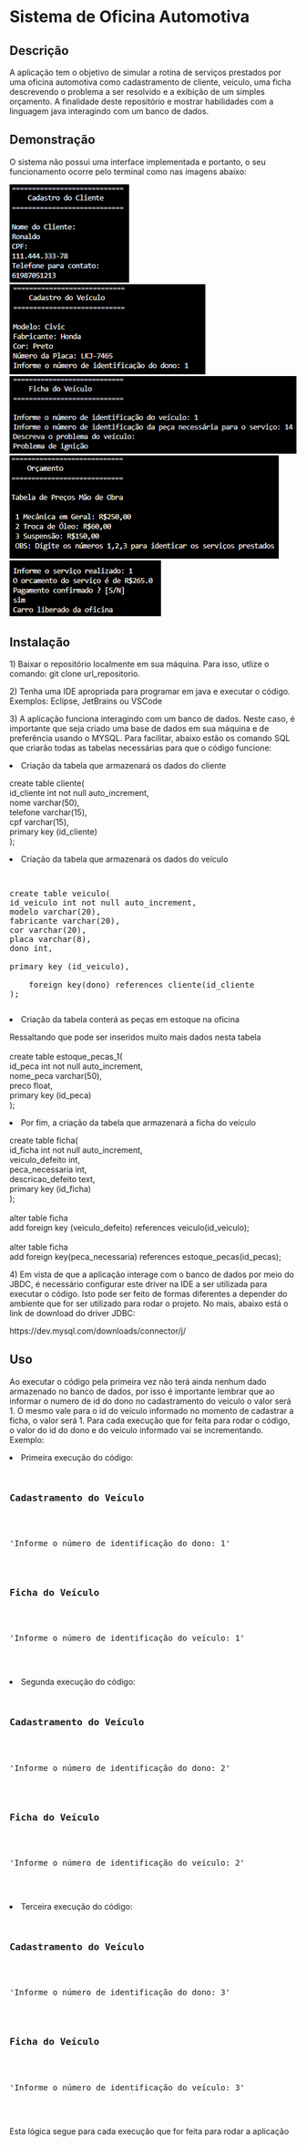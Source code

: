 <h1>Sistema de Oficina Automotiva</h1>
<h2>Descrição</h2>
<p>A aplicação tem o objetivo de simular a rotina de serviços prestados por uma oficina automotiva como cadastramento de cliente, veiculo, uma ficha descrevendo o problema a ser resolvido e a exibição de um simples
orçamento. A finalidade deste repositório e mostrar habilidades com a linguagem java interagindo com um banco de dados.</p>
<h2>Demonstração</h2>
<p>O sistema não possui uma interface implementada e portanto, o seu funcionamento ocorre pelo terminal como nas imagens abaixo:</p>
<img src="https://github.com/Gabriel-Malaquias/Oficina-Automotiva/blob/main/Pacote/Imagens_Demonstra%C3%A7%C3%A3o/Cliente.png"> 
<img src="https://github.com/Gabriel-Malaquias/Oficina-Automotiva/blob/main/Pacote/Imagens_Demonstra%C3%A7%C3%A3o/Veiculo.png">
<img src="https://github.com/Gabriel-Malaquias/Oficina-Automotiva/blob/main/Pacote/Imagens_Demonstra%C3%A7%C3%A3o/Ficha.png">
<img src="https://github.com/Gabriel-Malaquias/Oficina-Automotiva/blob/main/Pacote/Imagens_Demonstra%C3%A7%C3%A3o/Or%C3%A7amento.png">
<img src="https://github.com/Gabriel-Malaquias/Oficina-Automotiva/blob/main/Pacote/Imagens_Demonstra%C3%A7%C3%A3o/Or%C3%A7amento_part2.png">
<h2>Instalação</h2>
<p>1) Baixar o repositório localmente em sua máquina. Para isso, utlize o comando: git clone url_repositorio.
<p>2) Tenha uma IDE apropriada para programar em java e executar o código. Exemplos: Eclipse, JetBrains ou VSCode</p>
<p>3) A aplicação funciona interagindo com um banco de dados. Neste caso, é importante que seja criado uma base de dados em sua máquina e de preferência usando o MYSQL. Para facilitar, abaixo estão 
os comando SQL que criarão todas as tabelas necessárias para que o código funcione:</p>
<div>
  <nav>
    <li>Criação da tabela que armazenará os dados do cliente
    <p>create table cliente(<br> id_cliente int not null auto_increment,<br>nome varchar(50),<br>telefone varchar(15),<br>cpf varchar(15),<br>primary key (id_cliente)<br>);</p>
    </li>
    <li>Criação da tabela que armazenará os dados do veículo
    <pre>
    <p>create table veiculo(<br>id_veiculo int not null auto_increment,<br>modelo varchar(20),<br>fabricante varchar(20),<br>cor varchar(20),<br>placa varchar(8),<br>dono int,
    <br>primary key (id_veiculo),<br>
    foreign key(dono) references cliente(id_cliente<br>);<br></p></pre>
    </li>
    <li>Criação da tabela conterá as peças em estoque na oficina
    <p>Ressaltando que pode ser inseridos muito mais dados nesta tabela<br>
    <br>
    create table estoque_pecas_1(<br>id_peca int not null auto_increment,<br>nome_peca varchar(50),<br>preco float,<br>primary key (id_peca)<br>);<br></p>
    </li>
    <li>Por fim, a criação da tabela que armazenará a ficha do veículo
    <p>create table ficha(<br>id_ficha int not null auto_increment,<br>veiculo_defeito int,<br>peca_necessaria int,<br>descricao_defeito text,<br>primary key (id_ficha)<br>);<br>
    <br>
    alter table ficha<br>add foreign key (veiculo_defeito) references veiculo(id_veiculo);<br>
    <br>
    alter table ficha<br>add foreign key(peca_necessaria) references estoque_pecas(id_pecas);<br></p>
    </li>
  </nav>
</div>
<p>4) Em vista de que a aplicação interage com o banco de dados por meio do JBDC, é necessário configurar este driver na IDE a ser utilizada para executar o código. Isto pode ser feito de formas diferentes a depender
do ambiente que for ser utilizado para rodar o projeto. No mais, abaixo está o link de download do driver JDBC:</p>
<p>https://dev.mysql.com/downloads/connector/j/</p>
<h2>Uso</h2>
<p>Ao executar o código pela primeira vez não terá ainda nenhum dado armazenado no banco de dados, por isso é importante lembrar que ao informar o numero de id do dono no cadastramento do veículo o valor será 1. O mesmo
vale para o id do veículo informado no momento de cadastrar a ficha, o valor será 1. Para cada execução que for feita para rodar o código, o valor do id do dono e do veículo informado vai se incrementando. Exemplo:
<div>
  <nav>
    <li>Primeira execução do código: 
      <pre>
      <h3>Cadastramento do Veículo</h3>
      <p>'Informe o número de identificação do dono: 1'</p>
      <h3>Ficha do Veículo</h3>
      <p>'Informe o número de identificação do veículo: 1'</p>
      </pre>
    </li>
    <li>Segunda execução do código:
      <pre>
      <h3>Cadastramento do Veículo</h3>
      <p>'Informe o número de identificação do dono: 2'</p>
      <h3>Ficha do Veículo</h3>
      <p>'Informe o número de identificação do veículo: 2'</p>
      </pre>
    </li>
    <li>Terceira execução do código:
      <pre>
      <h3>Cadastramento do Veículo</h3>
      <p>'Informe o número de identificação do dono: 3'</p>
      <h3>Ficha do Veículo</h3>  
      <p>'Informe o número de identificação do veículo: 3'</p>
      </pre>
    </li>
  </nav>
</div> 
Esta lógica segue para cada execução que for feita para rodar a aplicação
</p>
